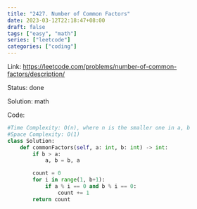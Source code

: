 ```yaml
---
title: "2427. Number of Common Factors"
date: 2023-03-12T22:18:47+08:00
draft: false
tags: ["easy", "math"]
series: ["leetcode"]
categories: ["coding"]
---
```


Link: https://leetcode.com/problems/number-of-common-factors/description/

Status: done

Solution: math

Code:
```python
#Time Complexity: O(n), where n is the smaller one in a, b
#Space Complexity: O(1)
class Solution:
    def commonFactors(self, a: int, b: int) -> int:
        if b > a:
            a, b = b, a

        count = 0
        for i in range(1, b+1):
            if a % i == 0 and b % i == 0:
                count += 1
        return count

```
